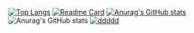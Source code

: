 [![Top Langs](https://github-readme-stats.vercel.app/api/top-langs/?username=es9d&layout=compact)](https://github.com/es9d)
[![Readme Card](https://github-readme-stats.vercel.app/api/pin/?username=es9d&repo=github-readme-stats)](https://github.com/es9d)
[![Anurag's GitHub stats](https://github-readme-stats.vercel.app/api?username=es9d)](https://github.com/es9d)
![Anurag's GitHub stats](https://github-readme-stats.vercel.app/api?username=anuraghazra&show_icons=true&theme=radical)
[![ddddd](https://github-readme-stats.vercel.app/api/wakatime?username=papa)](https://github.com/es9d)


